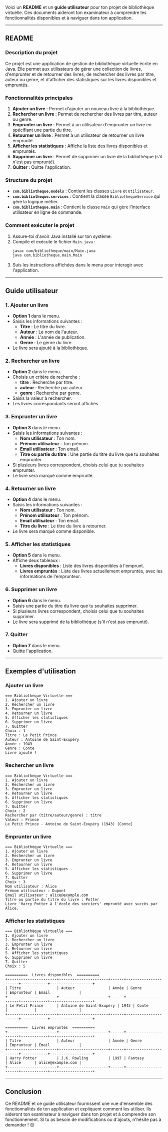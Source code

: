 Voici un **README** et un **guide utilisateur** pour ton projet de bibliothèque virtuelle. Ces documents aideront ton examinateur à comprendre les fonctionnalités disponibles et à naviguer dans ton application.

---

## **README**

### **Description du projet**
Ce projet est une application de gestion de bibliothèque virtuelle écrite en Java. Elle permet aux utilisateurs de gérer une collection de livres, d'emprunter et de retourner des livres, de rechercher des livres par titre, auteur ou genre, et d'afficher des statistiques sur les livres disponibles et empruntés.

### **Fonctionnalités principales**
1. **Ajouter un livre** : Permet d'ajouter un nouveau livre à la bibliothèque.
2. **Rechercher un livre** : Permet de rechercher des livres par titre, auteur ou genre.
3. **Emprunter un livre** : Permet à un utilisateur d'emprunter un livre en spécifiant une partie du titre.
4. **Retourner un livre** : Permet à un utilisateur de retourner un livre emprunté.
5. **Afficher les statistiques** : Affiche la liste des livres disponibles et empruntés.
6. **Supprimer un livre** : Permet de supprimer un livre de la bibliothèque (s'il n'est pas emprunté).
7. **Quitter** : Quitte l'application.

### **Structure du projet**
- **`com.bibliotheque.models`** : Contient les classes `Livre` et `Utilisateur`.
- **`com.bibliotheque.services`** : Contient la classe `BibliothequeService` qui gère la logique métier.
- **`com.bibliotheque.main`** : Contient la classe `Main` qui gère l'interface utilisateur en ligne de commande.

### **Comment exécuter le projet**
1. Assure-toi d'avoir Java installé sur ton système.
2. Compile et exécute le fichier `Main.java` :
   ```bash
   javac com/bibliotheque/main/Main.java
   java com.bibliotheque.main.Main
   ```
3. Suis les instructions affichées dans le menu pour interagir avec l'application.

---

## **Guide utilisateur**

### **1. Ajouter un livre**
- **Option 1** dans le menu.
- Saisis les informations suivantes :
  - **Titre** : Le titre du livre.
  - **Auteur** : Le nom de l'auteur.
  - **Année** : L'année de publication.
  - **Genre** : Le genre du livre.
- Le livre sera ajouté à la bibliothèque.

### **2. Rechercher un livre**
- **Option 2** dans le menu.
- Choisis un critère de recherche :
  - **titre** : Recherche par titre.
  - **auteur** : Recherche par auteur.
  - **genre** : Recherche par genre.
- Saisis la valeur à rechercher.
- Les livres correspondants seront affichés.

### **3. Emprunter un livre**
- **Option 3** dans le menu.
- Saisis les informations suivantes :
  - **Nom utilisateur** : Ton nom.
  - **Prénom utilisateur** : Ton prénom.
  - **Email utilisateur** : Ton email.
  - **Titre ou partie du titre** : Une partie du titre du livre que tu souhaites emprunter.
- Si plusieurs livres correspondent, choisis celui que tu souhaites emprunter.
- Le livre sera marqué comme emprunté.

### **4. Retourner un livre**
- **Option 4** dans le menu.
- Saisis les informations suivantes :
  - **Nom utilisateur** : Ton nom.
  - **Prénom utilisateur** : Ton prénom.
  - **Email utilisateur** : Ton email.
  - **Titre du livre** : Le titre du livre à retourner.
- Le livre sera marqué comme disponible.

### **5. Afficher les statistiques**
- **Option 5** dans le menu.
- Affiche deux tableaux :
  - **Livres disponibles** : Liste des livres disponibles à l'emprunt.
  - **Livres empruntés** : Liste des livres actuellement empruntés, avec les informations de l'emprunteur.

### **6. Supprimer un livre**
- **Option 6** dans le menu.
- Saisis une partie du titre du livre que tu souhaites supprimer.
- Si plusieurs livres correspondent, choisis celui que tu souhaites supprimer.
- Le livre sera supprimé de la bibliothèque (s'il n'est pas emprunté).

### **7. Quitter**
- **Option 7** dans le menu.
- Quitte l'application.

---

## **Exemples d'utilisation**

### **Ajouter un livre**
```
=== Bibliothèque Virtuelle ===
1. Ajouter un livre
2. Rechercher un livre
3. Emprunter un livre
4. Retourner un livre
5. Afficher les statistiques
6. Supprimer un livre
7. Quitter
Choix : 1
Titre : Le Petit Prince
Auteur : Antoine de Saint-Exupéry
Année : 1943
Genre : Conte
Livre ajouté !
```

### **Rechercher un livre**
```
=== Bibliothèque Virtuelle ===
1. Ajouter un livre
2. Rechercher un livre
3. Emprunter un livre
4. Retourner un livre
5. Afficher les statistiques
6. Supprimer un livre
7. Quitter
Choix : 2
Rechercher par (titre/auteur/genre) : titre
Valeur : Prince
Le Petit Prince - Antoine de Saint-Exupéry (1943) [Conte]
```

### **Emprunter un livre**
```
=== Bibliothèque Virtuelle ===
1. Ajouter un livre
2. Rechercher un livre
3. Emprunter un livre
4. Retourner un livre
5. Afficher les statistiques
6. Supprimer un livre
7. Quitter
Choix : 3
Nom utilisateur : Alice
Prénom utilisateur : Dupont
Email utilisateur : alice@example.com
Titre ou partie du titre du livre : Potter
Livre 'Harry Potter à l'école des sorciers' emprunté avec succès par Alice.
```

### **Afficher les statistiques**
```
=== Bibliothèque Virtuelle ===
1. Ajouter un livre
2. Rechercher un livre
3. Emprunter un livre
4. Retourner un livre
5. Afficher les statistiques
6. Supprimer un livre
7. Quitter
Choix : 5

==========  Livres disponibles  ==========
+----------------------+----------------------+------+----------------------+------------+-------------------+
| Titre                | Auteur               | Année | Genre                | Emprunteur | Email             |
+----------------------+----------------------+------+----------------------+------------+-------------------+
| Le Petit Prince      | Antoine de Saint-Exupéry | 1943 | Conte                |            |                   |
+----------------------+----------------------+------+----------------------+------------+-------------------+

==========  Livres empruntés  ==========
+----------------------+----------------------+------+----------------------+------------+-------------------+
| Titre                | Auteur               | Année | Genre                | Emprunteur | Email             |
+----------------------+----------------------+------+----------------------+------------+-------------------+
| Harry Potter         | J.K. Rowling         | 1997 | Fantasy              | Alice      | alice@example.com |
+----------------------+----------------------+------+----------------------+------------+-------------------+
```

---

## **Conclusion**
Ce README et ce guide utilisateur fournissent une vue d'ensemble des fonctionnalités de ton application et expliquent comment les utiliser. Ils aideront ton examinateur à naviguer dans ton projet et à comprendre son fonctionnement. Si tu as besoin de modifications ou d'ajouts, n'hésite pas à demander ! 😊
